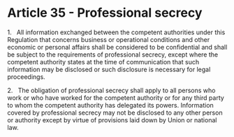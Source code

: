 # Article 35 - Professional secrecy


1.   All information exchanged between the competent authorities under this Regulation that concerns business or operational conditions and other economic or personal affairs shall be considered to be confidential and shall be subject to the requirements of professional secrecy, except where the competent authority states at the time of communication that such information may be disclosed or such disclosure is necessary for legal proceedings.

2.   The obligation of professional secrecy shall apply to all persons who work or who have worked for the competent authority or for any third party to whom the competent authority has delegated its powers. Information covered by professional secrecy may not be disclosed to any other person or authority except by virtue of provisions laid down by Union or national law.
